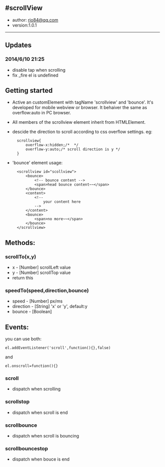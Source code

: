 #scrollView
----
* author: rio84@qq.com
* version:1.0.1

 --------


## Updates
### 2014/6/10 21:25
* disable tap when scrolling
* fix _fire el is undefined


## Getting started
* Active an customElement with tagName 'scrollview' and 'bounce'. It's developed for mobile webview or browser. It behaiver the same as overflow:auto in PC browser.
* All members of the scrollview element inherit from HTMLElement.
* descide the direction to scroll according to css overflow settings. eg:

    	scrollview{
    		overflow-x:hidden;/*  */
    		overflow-y:auto;/* scroll direction is y */
    	}
* 'bounce' element usage:

		<scrollview id="scollview">
			<bounce>
				<!-- bounce content -->
				<span>head bounce content~~</span>
			</bounce>
			<content>
				<!--
					your content here 
				-->
			</content>
			<bounce>			
				<span>no more~~</span>
			</bounce>
		</scrollview>




## Methods:

### scrollTo(x,y)
* x - [Number] scrollLeft value
* y - [Number] scrollTop value
* return this

### speedTo(speed,direction,bounce)
* speed - [Number] px/ms
* direction - [String] 'x' or 'y', default:y
* bounce - [Boolean]



## Events:
you can use both:

	el.addEventListener('scroll',function(){},false)
and 

	el.onscroll=function(){}
### scroll
* dispatch when scrolling

### scrollstop
* dispatch when scroll is end

### scrollbounce
* dispatch when scroll is bouncing

### scrollbouncestop
* dispatch when bouce is end





